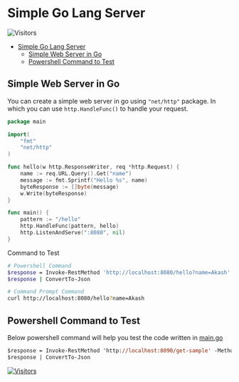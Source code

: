 # Simple Go Lang Server

![Visitors](https://api.visitorbadge.io/api/visitors?path=aasisodiya.go.golang-simple-server&labelColor=%23ffa500&countColor=%23263759&labelStyle=upper)

- [Simple Go Lang Server](#simple-go-lang-server)
  - [Simple Web Server in Go](#simple-web-server-in-go)
  - [Powershell Command to Test](#powershell-command-to-test)

## Simple Web Server in Go

You can create a simple web server in go using `"net/http"` package. In which you can use `http.HandleFunc()` to handle your request.

```go
package main

import(
    "fmt"
    "net/http"
)

func hello(w http.ResponseWriter, req *http.Request) {
    name := req.URL.Query().Get("name")
    message := fmt.Sprintf("Hello %s", name)
    byteResponse := []byte(message)
    w.Write(byteResponse)
}

func main() {
    pattern := "/hello"
    http.HandleFunc(pattern, hello)
    http.ListenAndServe(":8080", nil)
}
```

Command to Test

```bash
# Powershell Command
$response = Invoke-RestMethod 'http://localhost:8080/hello?name=Akash' -Method 'GET' -Headers $headers
$response | ConvertTo-Json

# Command Prompt Command
curl http://localhost:8080/hello?name=Akash
```

## Powershell Command to Test

Below powershell command will help you test the code written in [main.go](https://github.com/aasisodiya/go/blob/master/golang-simple-server/main.go)

```ps
$response = Invoke-RestMethod 'http://localhost:8090/get-sample' -Method 'GET' -Headers $headers
$response | ConvertTo-Json
```

[![Visitors](https://api.visitorbadge.io/api/visitors?path=aasisodiya.go&label=aasisodiya/go&labelColor=%23ffa500&countColor=%23263759&labelStyle=upper)](https://visitorbadge.io/status?path=aasisodiya.go)
